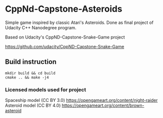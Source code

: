 # CppNd-Capstone-Asteroids
Simple game inspired by classic Atari's Asteroids. Done as final project of Udacity C++ Nanodegree program.

Based on Udacity's CppND-Capstone-Snake-Game project 

https://github.com/udacity/CppND-Capstone-Snake-Game



## Build instruction
```
mkdir build && cd build
cmake .. && make -j4
```



### Licensed models used for project
Spaceship model (CC BY 3.0) https://opengameart.org/content/night-raider
Asteroid model (CC BY 4.0) https://opengameart.org/content/brown-asteroid
